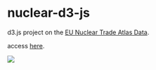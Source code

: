 # nuclear-d3-js

d3.js project on the [EU Nuclear Trade Atlas Data]([url](https://data.jrc.ec.europa.eu/dataset/f5c1233a-27df-4a2c-b48c-1c4a24590025)).

access [here](https://yzse.github.io/nuclear-d3-js/).

![](https://media.giphy.com/media/xM8JVtLuzFDnQiFfcG/giphy.gif)
